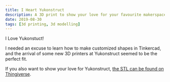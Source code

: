 ```yaml
---
title: I Heart Yukonstruct
description: A 3D print to show your love for your favourite makerspace north of 60!
date: 2019-08-30
tags: [3d printing, 3d modelling]
---
```

I Love Yukonstuct!

I needed an excuse to learn how to make customized shapes in Tinkercad, and the arrival of some new 3D printers at Yukonstruct seemed to be the perfect fit.

If you also want to show your love for Yukonstruct, [the STL can be found on Thingiverse](https://www.thingiverse.com/thing:3837605).
